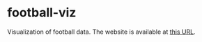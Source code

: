 # football-viz
Visualization of football data. The website is available at [this URL](https://tomonori-masui.github.io/football-viz/).
